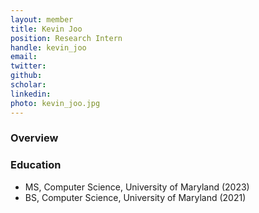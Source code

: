 ```yaml
---
layout: member
title: Kevin Joo
position: Research Intern
handle: kevin_joo
email: 
twitter:
github:
scholar: 
linkedin: 
photo: kevin_joo.jpg
---
```


### Overview


### Education
- MS, Computer Science, University of Maryland (2023)
- BS, Computer Science, University of Maryland (2021)
